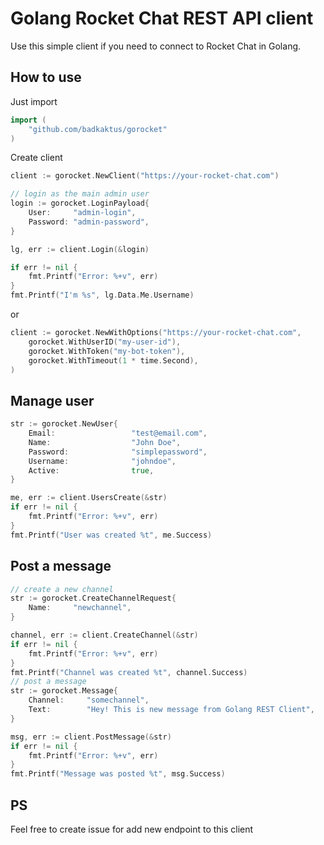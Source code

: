 # Golang Rocket Chat REST API client

Use this simple client if you need to connect to Rocket Chat 
in Golang.

## How to use

Just import

```go
import (
	"github.com/badkaktus/gorocket"
)
```

Create client
```go
client := gorocket.NewClient("https://your-rocket-chat.com")

// login as the main admin user
login := gorocket.LoginPayload{
    User:     "admin-login",
    Password: "admin-password",
}

lg, err := client.Login(&login)

if err != nil {
    fmt.Printf("Error: %+v", err)
}
fmt.Printf("I'm %s", lg.Data.Me.Username)
```

or 

```go
client := gorocket.NewWithOptions("https://your-rocket-chat.com", 
    gorocket.WithUserID("my-user-id"),
    gorocket.WithToken("my-bot-token"),
    gorocket.WithTimeout(1 * time.Second),
)
```

## Manage user
```go
str := gorocket.NewUser{
    Email:                 "test@email.com",
    Name:                  "John Doe",
    Password:              "simplepassword",
    Username:              "johndoe",
    Active:                true,
}

me, err := client.UsersCreate(&str)
if err != nil {
    fmt.Printf("Error: %+v", err)
}
fmt.Printf("User was created %t", me.Success)
```

## Post a message
```go
// create a new channel
str := gorocket.CreateChannelRequest{
    Name:     "newchannel",
}

channel, err := client.CreateChannel(&str)
if err != nil {
    fmt.Printf("Error: %+v", err)
}
fmt.Printf("Channel was created %t", channel.Success)
// post a message
str := gorocket.Message{
    Channel:     "somechannel",
    Text:        "Hey! This is new message from Golang REST Client",
}

msg, err := client.PostMessage(&str)
if err != nil {
    fmt.Printf("Error: %+v", err)
}
fmt.Printf("Message was posted %t", msg.Success)
```
## PS
Feel free to create issue for add new endpoint to this client